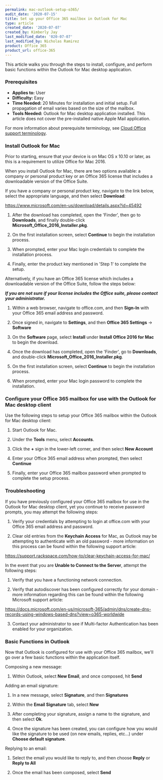 ```yaml
---
permalink: mac-outlook-setup-o365/
audit_date: '2020-07-15'
title: Set up your Office 365 mailbox in Outlook for Mac
type: article
created_date: '2020-07-07'
created_by: Kimberly Jay
last_modified_date: '020-07-07'
last_modified_by: Nicholas Ramirez
product: Office 365
product_url: office-365
---
```


This article walks you through the steps to install, configure, and perform basic functions within the Outlook for Mac desktop application.

### Prerequisites

- **Applies to:** User
- **Difficulty:** Easy
- **Time Needed:** 20 Minutes for installation and initial setup. Full propagation of email varies based on the size of the mailbox.
- **Tools Needed:** Outlook for Mac desktop application installed. This article does not cover the pre-installed native Apple Mail application.

For more information about prerequisite terminology, see [Cloud Office support terminology](/how-to/cloud-office-support-terminology).

### Install Outlook for Mac 

Prior to starting, ensure that your device is on Mac OS x 10.10 or later, as this is a requirement to utilize Office for Mac 2016.

When you install Outlook for Mac, there are two options available: a company or personal product key or an Office 365 license that includes a downloadable version of the Office Suite.

If you have a company or personal product key, navigate to the link below, select the appropriate language, and then select **Download**:

https://www.microsoft.com/en-us/download/details.aspx?id=45492

1.  After the download has completed, open the 'Finder', then go to **Downloads**, and finally double-click **Microsoft_Office_2016_Installer.pkg**.

2.  On the first installation screen, select **Continue** to begin the installation process.

3.  When prompted, enter your Mac login credentials to complete the installation process.

4.  Finally, enter the product key mentioned in 'Step 1' to complete the setup.

Alternatively, if you have an Office 365 license which includes a downloadable version of the Office Suite, follow the steps below:

***If you are not sure if your license includes the Office suite, please contact your administrator.***

1.  Within a web browser, navigate to office.com, and then **Sign-In** with your Office 365 email address and password.

2.  Once signed in, navigate to **Settings**, and then **Office 365 Settings** -> **Software**

3.  On the **Software** page, select **Install** under **Install Office 2016 for Mac** to begin the download.

4.  Once the download has completed, open the 'Finder', go to **Downloads**, and double-click **Microsoft_Office_2016_Installer.pkg**.

5.  On the first installation screen, select **Continue** to begin the installation process.

6.  When prompted, enter your Mac login password to complete the installation.

### Configure your Office 365 mailbox for use with the Outlook for Mac desktop client

Use the following steps to setup your Office 365 mailbox within the Outlook for Mac desktop client:

1.	Start Outlook for Mac.

2.	Under the **Tools** menu, select **Accounts**.

3.	Click the **+** sign in the lower-left corner, and then select **New Account**

4.	Enter your Office 365 email address when prompted, then select **Continue**

5.  Finally, enter your Office 365 mailbox password when prompted to complete the setup process.  

### Troubleshooting

If you have previously configured your Office 365 mailbox for use in the Outlook for Mac desktop client, yet you continue to receive password prompts, you may attempt the following steps:

1.	Verify your credentials by attempting to login at office.com with your Office 365 email address and password.

2.	Clear old entries from the **Keychain Access** for Mac, as Outlook may be attempting to authenticate with an old password - more information on this process can be found within the following support article:

https://support.rackspace.com/how-to/clear-keychain-access-for-mac/

In the event that you are **Unable to Connect to the Server**, attempt the following steps:

1.  Verify that you have a functioning network connection.

2.  Verify that autodiscover has been configured correctly for your domain - more information regarding this can be found within the following Microsoft support article:

https://docs.microsoft.com/en-us/microsoft-365/admin/dns/create-dns-records-using-windows-based-dns?view=o365-worldwide

3.  Contact your administrator to see if Multi-factor Authentication has been enabled for your organization.

### Basic Functions in Outlook

Now that Outlook is configured for use with your Office 365 mailbox, we'll go over a few basic functions within the application itself.

Composing a new message:

1.  Within Outlook, select **New Email**, and once composed, hit **Send**

Adding an email signature:

1.  In a new message, select **Signature**, and then **Signatures**

2.  Within the **Email Signature** tab, select **New**

3.  After completing your signature, assign a name to the signature, and then select **Ok**.

4.  Once the signature has been created, you can configure how you would like the signature to be used (on new emails, replies, etc...) under **Choose default signature**.

Replying to an email:

1.  Select the email you would like to reply to, and then choose **Reply** or **Reply to All**

2.  Once the email has been composed, select **Send**

